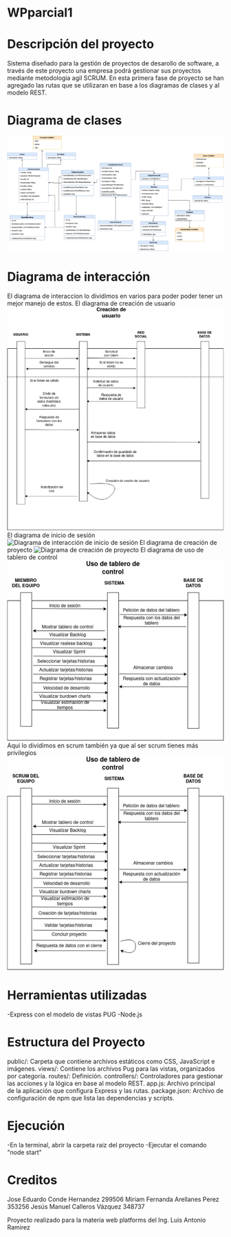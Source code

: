 # WPparcial1

# Descripción del proyecto
Sistema diseñado para la gestión de proyectos de desarollo de software, a través de este proyecto una empresa podrá gestionar sus proyectos mediante metodologia agil SCRUM. En esta primera fase de proyecto se han agregado las rutas que se utilizaran en base a los diagramas de clases y al modelo REST.


# Diagrama de clases
![Diagrama de clases](./resources/DiagramaDeClases/DiagramaDeClases.jpg)


# Diagrama de interacción
El diagrama de interaccion lo dividimos en varios para poder poder tener un mejor manejo de estos.
El diagrama de creación de usuario
![Diagrama de interacción de creación de usuario](./resources/DiagramasDeInteraccion/DiagramaInteraccion-registro.jpg)
El diagrama de inicio de sesión
![Diagrama de interacción de inicio de sesión](./resources/DiagramasDeInteraccion/DiagramaInteraccion-Inicio%20de%20sesión.jpg)
El diagrama de creación de proyecto
![Diagrama de creación de proyecto](./resources/DiagramasDeInteraccion/DiagramaInteraccion-Creación%20de%20proyecto.jpg)
El diagrama de uso de tablero de control
![Diagrama de uso de tablero de control](./resources/DiagramasDeInteraccion/DiagramaInteraccion-Uso%20de%20tablero%20de%20control.jpg)
Aqui lo dividimos en scrum también ya que al ser scrum tienes más privilegios
![Diagrama de uso de tabelro de control master](./resources/DiagramasDeInteraccion/DiagramaInteraccion-Uso%20de%20tablero%20de%20control%20master.jpg)

# Herramientas utilizadas
-Express con el modelo de vistas PUG
-Node.js

# Estructura del Proyecto
public/: Carpeta que contiene archivos estáticos como CSS, JavaScript e imágenes.
views/: Contiene los archivos Pug para las vistas, organizados por categoría.
routes/: Definición.
controllers/: Controladores para gestionar las acciones y la lógica en base al modelo REST.
app.js: Archivo principal de la aplicación que configura Express y las rutas.
package.json: Archivo de configuración de npm que lista las dependencias y scripts.



# Ejecución
-En la terminal, abrir la carpeta raiz del proyecto
-Ejecutar el comando "node start"

# Creditos

Jose Eduardo Conde Hernandez 299506
Miriam Fernanda Arellanes Perez 353256
Jesús Manuel Calleros Vázquez 348737

Proyecto realizado para la materia web platforms del Ing. Luis Antonio Ramirez